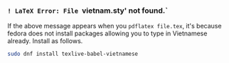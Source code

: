### `! LaTeX Error: File `vietnam.sty' not found.`
If the above message appears when you `pdflatex file.tex`, it's because fedora does not install packages allowing you to type in Vietnamese already.
Install as follows.

```bash
sudo dnf install texlive-babel-vietnamese
```
